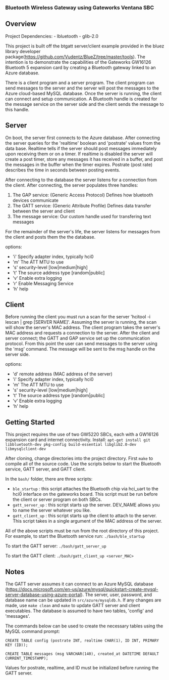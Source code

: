 ### Bluetooth Wireless Gateway using Gateworks Ventana SBC

## Overview 
Project Dependencies:
    - lbluetooth 
    - glib-2.0
    
This project is built off the btgatt server/client example provided in the bluez library developer package(https://github.com/Vudentz/BlueZ/tree/master/tools). The intention is to demonstrate the capabilities of the Gateworks GW16126 Bluetooth 5 expansion card by creating a Bluetooth gateway linked to an Azure database.

There is a client program and a server program. The client program can send messages to the server and the server will post the messages to the Azure cloud-based MySQL database. 
Once the server is running, the client can connect and setup communication. A Bluetooth handle is created for the message service on the server side and the client sends the message to this handle.

## Server 
On boot, the server first connects to the Azure database. After connecting the server queries for the 'realtime' boolean and 'postrate' values from the data base. Realtime tells if the server should post messages immediately upon receiving them or on a timer. If realtime is disabled the server will create a post timer, store any messages it has received in a buffer, and post the messages in the buffer when the timer expires. Postrate (post rate) describes the time in seconds between posting events.

After connecting to the database the server listens for a connection from the client. After connecting, the server populates three handles:
1. The GAP service: (Generic Access Protocol) Defines how bluetooth devices communicate
2. The GATT service: (Generic Attribute Profile) Defines data transfer between the server and client
3. The message service: Our custom handle used for transfering text messages 

For the remainder of the server's life, the server listens for messages from the client and posts them the the database. 
    
options:
- 'i' Specify adapter index, typically hci0 
- 'm' The ATT MTU to use
- 's' security-level [low|medium|high]
- 't' The source address type [random|public]
- 'v' Enable extra logging
- 'r' Enable Messaging Service
- 'h' help

## Client 
Before running the client you must run a scan for the server 'hcitool -i <hciX> lescan | grep [SERVER NAME]'. Assuming the server is running, the scan will show the server's MAC address. The client program takes the server's MAC address and requests a connection to the server. 
After the client and server connect; the GATT and GAP service set up the communication protocol. From this point the user can send messages to the server using the 'msg' command. The message will be sent to the msg handle on the server side. 

options: 
- 'd' remote address (MAC address of the server)
- 'i' Specify adapter index, typically hci0 
- 'm' The ATT MTU to use
- 's' security-level [low|medium|high]
- 't' The source address type [random|public]
- 'v' Enable extra logging
- 'h' help

## Getting Started
This project requires the use of two GW5220 SBCs, each with a GW16126 expansion card and internet connectivity.
Install:
```apt-get install git libbluetooth-dev pkg-config build-essential libglib2.0-dev libmysqlclient-dev```

After cloning, change directories into the project directory. First `make` to compile all of the source code. Use the scripts below to start the Bluetooth service, GATT server, and GATT client. 

In the `bash/` folder, there are three scripts: 
- `ble_startup` : this script attaches the Bluetooth chip via hci_uart to the hci0 interface on the gateworks board. This script must be run before the client or server program on both SBCs. 
- `gatt_server_up` : this script starts up the server. DEV_NAME allows you to name the server whatever you like. 
- `gatt_client_up` : this script starts up the client to attach to the server. This script takes in a single argument of the MAC address of the server. 

All of the above scripts must be run from the root directory of this project. For example, to start the Bluetooth service run:
```./bash/ble_startup```

To start the GATT server:
```./bash/gatt_server_up```

To start the GATT client:
```./bash/gatt_client_up <server_MAC>```

## Notes
The GATT server assumes it can connect to an Azure MySQL database (https://docs.microsoft.com/en-us/azure/mysql/quickstart-create-mysql-server-database-using-azure-portal). The server, user, password, and database name can be updated in `src/azure/mysqldb.h`. If any changes are made, use `make clean` and `make` to update GATT server and client executables. The database is assumed to have two tables, 'config' and 'messages'. 

The commands below can be used to create the necessary tables using the MySQL command prompt:

```CREATE TABLE config (postrate INT, realtime CHAR(1), ID INT, PRIMARY KEY (ID));```

```CREATE TABLE messages (msg VARCHAR(140), created_at DATETIME DEFAULT CURRENT_TIMESTAMP);```

Values for postrate, realtime, and ID must be initialized before running the GATT server.
